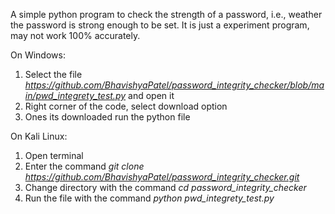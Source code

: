 A simple python program to check the strength of a password, i.e., weather the password is strong enough to be set.
It is just a experiment program, may not work 100% accurately.

On Windows:
1. Select the file *https://github.com/BhavishyaPatel/password_integrity_checker/blob/main/pwd_integrety_test.py* and open it
2. Right corner of the code, select download option
3. Ones its downloaded run the python file

On Kali Linux:
1. Open terminal
2. Enter the command *git clone https://github.com/BhavishyaPatel/password_integrity_checker.git*
3. Change directory with the command *cd password_integrity_checker*
4. Run the file with the command *python pwd_integrety_test.py*

